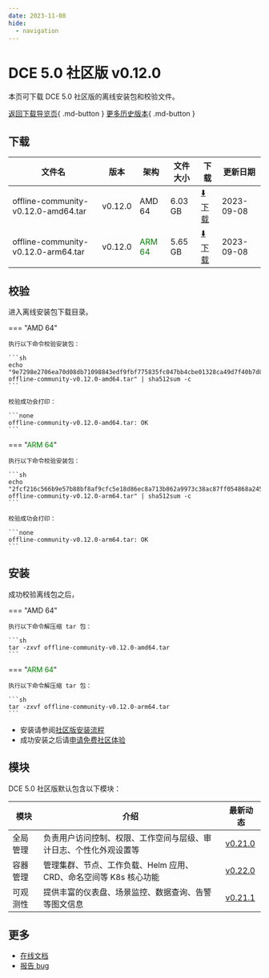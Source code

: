 ```yaml
---
date: 2023-11-08
hide:
  - navigation
---
```


# DCE 5.0 社区版 v0.12.0

本页可下载 DCE 5.0 社区版的离线安装包和校验文件。

[返回下载导览页](../index.md){ .md-button } [更多历史版本](./dce5-installer-history.md){ .md-button }

## 下载

| 文件名                      | 版本    | 架构 | 文件大小 | 下载         | 更新日期  |
| -------------------------- | ------- | --- | ------- | ---------- | -------- |
| offline-community-v0.12.0-amd64.tar | v0.12.0 | AMD 64 | 6.03 GB | [:arrow_down: 下载](https://qiniu-download-public.daocloud.io/DaoCloud_Enterprise/dce5/offline-community-v0.12.0-amd64.tar) | 2023-09-08 |
| offline-community-v0.12.0-arm64.tar | v0.12.0 | <font color="green">ARM 64</font> | 5.65 GB | [:arrow_down: 下载](https://qiniu-download-public.daocloud.io/DaoCloud_Enterprise/dce5/offline-community-v0.12.0-arm64.tar) | 2023-09-08 |

## 校验

进入离线安装包下载目录。

=== "AMD 64"

    执行以下命令校验安装包：

    ```sh
    echo "9e7298e2706ea70d08db71098843edf9fbf775835fc047bb4cbe01328ca49d7f40b7d8b7a01fbd48c0d9df3d21bc22393a55351238be59ac89eb4815816c4961  offline-community-v0.12.0-amd64.tar" | sha512sum -c
    ```

    校验成功会打印：

    ```none
    offline-community-v0.12.0-amd64.tar: OK
    ```

=== "<font color="green">ARM 64</font>"

    执行以下命令校验安装包：

    ```sh
    echo "2fcf216c566b9e57b88bf8af9cfc5e18d86ec8a713b862a9973c38ac87ff054868a245d27e1da825528a26f7c46bc44b34b33391aa1dd36006d454c0b56c72a3  offline-community-v0.12.0-arm64.tar" | sha512sum -c
    ```

    校验成功会打印：

    ```none
    offline-community-v0.12.0-arm64.tar: OK
    ```

## 安装

成功校验离线包之后，

=== "AMD 64"

    执行以下命令解压缩 tar 包：

    ```sh
    tar -zxvf offline-community-v0.12.0-amd64.tar
    ```

=== "<font color="green">ARM 64</font>"

    执行以下命令解压缩 tar 包：

    ```sh
    tar -zxvf offline-community-v0.12.0-arm64.tar
    ```

- 安装请参阅[社区版安装流程](../../install/community/k8s/online.md#_2)
- 成功安装之后请[申请免费社区体验](../../dce/license0.md)

## 模块

DCE 5.0 社区版默认包含以下模块：

| 模块     | 介绍            | 最新动态         |
| -------- | -------------- | --------------- |
| 全局管理 | 负责用户访问控制、权限、工作空间与层级、审计日志、个性化外观设置等 | [v0.21.0](../../ghippo/intro/release-notes.md#v0210) |
| 容器管理 | 管理集群、节点、工作负载、Helm 应用、CRD、命名空间等 K8s 核心功能 | [v0.22.0](../../kpanda/intro/release-notes.md#v0220) |
| 可观测性 | 提供丰富的仪表盘、场景监控、数据查询、告警等图文信息 | [v0.21.1](../../insight/intro/release-notes.md#v0210) |

## 更多

- [在线文档](../../dce/index.md)
- [报告 bug](https://github.com/DaoCloud/DaoCloud-docs/issues)
